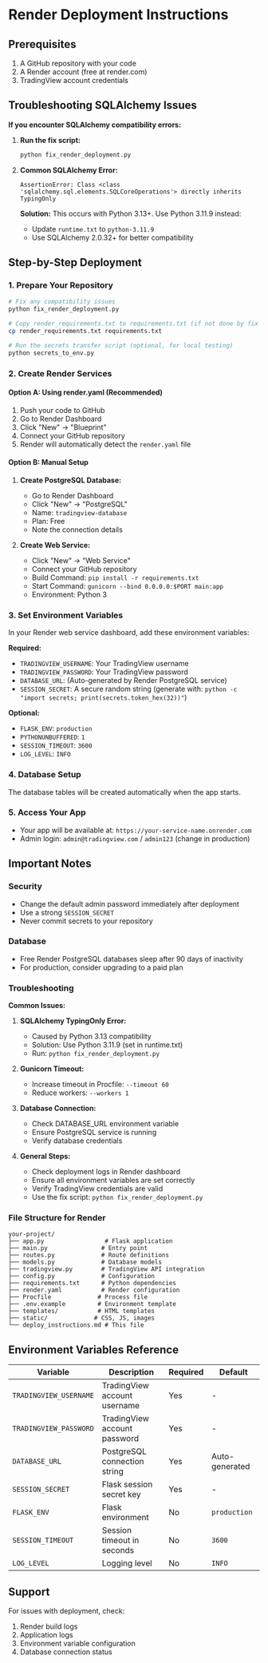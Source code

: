 # Render Deployment Instructions

## Prerequisites
1. A GitHub repository with your code
2. A Render account (free at render.com)
3. TradingView account credentials

## Troubleshooting SQLAlchemy Issues

**If you encounter SQLAlchemy compatibility errors:**

1. **Run the fix script:**
   ```bash
   python fix_render_deployment.py
   ```

2. **Common SQLAlchemy Error:**
   ```
   AssertionError: Class <class 'sqlalchemy.sql.elements.SQLCoreOperations'> directly inherits TypingOnly
   ```
   
   **Solution:** This occurs with Python 3.13+. Use Python 3.11.9 instead:
   - Update `runtime.txt` to `python-3.11.9`
   - Use SQLAlchemy 2.0.32+ for better compatibility

## Step-by-Step Deployment

### 1. Prepare Your Repository
```bash
# Fix any compatibility issues
python fix_render_deployment.py

# Copy render_requirements.txt to requirements.txt (if not done by fix script)
cp render_requirements.txt requirements.txt

# Run the secrets transfer script (optional, for local testing)
python secrets_to_env.py
```

### 2. Create Render Services

#### Option A: Using render.yaml (Recommended)
1. Push your code to GitHub
2. Go to Render Dashboard
3. Click "New" → "Blueprint"
4. Connect your GitHub repository
5. Render will automatically detect the `render.yaml` file

#### Option B: Manual Setup
1. **Create PostgreSQL Database:**
   - Go to Render Dashboard
   - Click "New" → "PostgreSQL"
   - Name: `tradingview-database`
   - Plan: Free
   - Note the connection details

2. **Create Web Service:**
   - Click "New" → "Web Service"
   - Connect your GitHub repository
   - Build Command: `pip install -r requirements.txt`
   - Start Command: `gunicorn --bind 0.0.0.0:$PORT main:app`
   - Environment: Python 3

### 3. Set Environment Variables
In your Render web service dashboard, add these environment variables:

**Required:**
- `TRADINGVIEW_USERNAME`: Your TradingView username
- `TRADINGVIEW_PASSWORD`: Your TradingView password
- `DATABASE_URL`: (Auto-generated by Render PostgreSQL service)
- `SESSION_SECRET`: A secure random string (generate with: `python -c "import secrets; print(secrets.token_hex(32))"`)

**Optional:**
- `FLASK_ENV`: `production`
- `PYTHONUNBUFFERED`: `1`
- `SESSION_TIMEOUT`: `3600`
- `LOG_LEVEL`: `INFO`

### 4. Database Setup
The database tables will be created automatically when the app starts.

### 5. Access Your App
- Your app will be available at: `https://your-service-name.onrender.com`
- Admin login: `admin@tradingview.com` / `admin123` (change in production)

## Important Notes

### Security
- Change the default admin password immediately after deployment
- Use a strong `SESSION_SECRET`
- Never commit secrets to your repository

### Database
- Free Render PostgreSQL databases sleep after 90 days of inactivity
- For production, consider upgrading to a paid plan

### Troubleshooting

**Common Issues:**

1. **SQLAlchemy TypingOnly Error:**
   - Caused by Python 3.13 compatibility
   - Solution: Use Python 3.11.9 (set in runtime.txt)
   - Run: `python fix_render_deployment.py`

2. **Gunicorn Timeout:**
   - Increase timeout in Procfile: `--timeout 60`
   - Reduce workers: `--workers 1`

3. **Database Connection:**
   - Check DATABASE_URL environment variable
   - Ensure PostgreSQL service is running
   - Verify database credentials

4. **General Steps:**
   - Check deployment logs in Render dashboard
   - Ensure all environment variables are set correctly
   - Verify TradingView credentials are valid
   - Use the fix script: `python fix_render_deployment.py`

### File Structure for Render
```
your-project/
├── app.py                 # Flask application
├── main.py               # Entry point
├── routes.py             # Route definitions
├── models.py             # Database models
├── tradingview.py        # TradingView API integration
├── config.py             # Configuration
├── requirements.txt      # Python dependencies
├── render.yaml           # Render configuration
├── Procfile             # Process file
├── .env.example         # Environment template
├── templates/           # HTML templates
├── static/             # CSS, JS, images
└── deploy_instructions.md # This file
```

## Environment Variables Reference

| Variable | Description | Required | Default |
|----------|-------------|----------|---------|
| `TRADINGVIEW_USERNAME` | TradingView account username | Yes | - |
| `TRADINGVIEW_PASSWORD` | TradingView account password | Yes | - |
| `DATABASE_URL` | PostgreSQL connection string | Yes | Auto-generated |
| `SESSION_SECRET` | Flask session secret key | Yes | - |
| `FLASK_ENV` | Flask environment | No | `production` |
| `SESSION_TIMEOUT` | Session timeout in seconds | No | `3600` |
| `LOG_LEVEL` | Logging level | No | `INFO` |

## Support
For issues with deployment, check:
1. Render build logs
2. Application logs
3. Environment variable configuration
4. Database connection status
